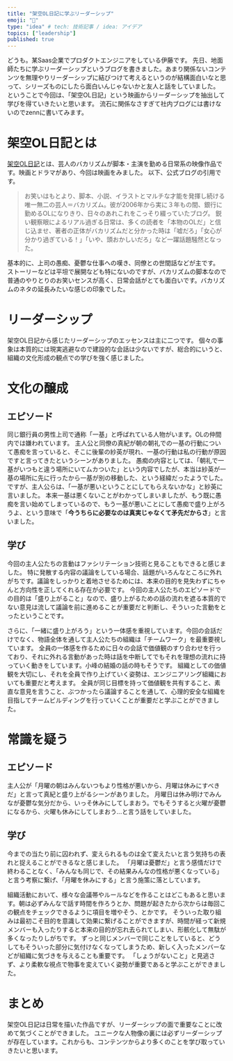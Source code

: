```yaml
---
title: "架空OL日記に学ぶリーダーシップ"
emoji: "📘"
type: "idea" # tech: 技術記事 / idea: アイデア
topics: ["leadership"]
published: true
---
```


どうも。某Saas企業でプロダクトエンジニアをしている伊藤です。
先日、地面師たちに学ぶリーダーシップというブログを書きました。あまり関係ないコンテンツを無理やりリーダーシップに結びつけて考えるというのが結構面白いなと思って、シリーズものにしたら面白いんじゃないかと友人と話をしていました。
ということで今回は、「架空OL日記」という映画からリーダーシップを抽出して学びを得ていきたいと思います。
流石に関係なさすぎて社内ブログには書けないのでzennに書いてみます。

# 架空OL日記とは
[架空OL日記](https://www.kaku-ol.jp/)とは、芸人のバカリズムが脚本・主演を勤める日常系の映像作品です。映画とドラマがあり、今回は映画をみました。
以下、公式ブログの引用です。

> お笑いはもとより、脚本、小説、イラストとマルチな才能を発揮し続ける唯一無二の芸人＝バカリズム。彼が2006年から実に３年もの間、銀行に勤めるOLになりきり、日々のあれこれをこっそり綴っていたブログ。
鋭い観察眼によるリアル過ぎる日常は、多くの読者を「本物のOLだ」と信じ込ませ、著者の正体がバカリズムだと分かった時は「嘘だろ」「女心が分かり過ぎている！」「いや、頭おかしいだろ」など一躍話題騒然となった。

基本的に、上司の愚痴、憂鬱な仕事への嘆き、同僚との世間話などが主です。
ストーリーなどは平坦で展開なども特にないのですが、バカリズムの脚本なので普通のやりとりのお笑いセンスが高く、日常会話がとても面白いです。バカリズムのネタの延長みたいな感じの印象でした。

# リーダーシップ
架空OL日記から感じたリーダーシップのエッセンスは主に二つです。
個々の事象は本質的には現実逃避なので建設的な会話は少ないですが、総合的にいうと、組織の文化形成の観点での学びを強く感じました。

# 文化の醸成
## エピソード
同じ銀行員の男性上司で通称「一基」と呼ばれている人物がいます。OLの仲間内では嫌われています。
主人公と同僚の真紀が朝の朝礼での一基の行動について愚痴を言っていると、そこに後輩の紗英が現れ、一基の行動は私の行動が原因ですと言ってきたというシーンがありました。
愚痴の内容としては、「朝礼で一基がいつもと違う場所にいてムカついた」という内容でしたが、本当は紗英が一基の場所に先に行ったから一基が別の移動した、という経緯だったようでした。
ですが、主人公らは、「一基が悪いということにしてもらえないかな」と紗英に言いました。
本来一基は悪くないことがわかってしまいましたが、もう既に愚痴を言い始めてしまっているので、もう一基が悪いことにして愚痴で盛り上がろうよ、という意味で「**今うちらに必要なのは真実じゃなくて矛先だからさ**」と言いました。

## 学び
今回の主人公たちの言動はファシリテーション技術と見ることもできると感じました。
特に発散する内容の議論をしている場合、話題がいろんなところに外れがちです。議論をしっかりと着地させるためには、本来の目的を見失わずにちゃんと方向性を正してくれる存在が必要です。
今回の主人公たちのエピソードでの目的は「盛り上がること」なので、盛り上がるための話の流れを遮る本質的でない意見は流して議論を前に進めることが重要だと判断し、そういった言動をとったということです。

さらに、「一緒に盛り上がろう」という一体感を重視しています。今回の会話だけでなく、物語全体を通して主人公たちの組織は「チームワーク」を最重要視しています。
全員の一体感を作るために日々の会話で価値観のすり合わせを行っており、それに外れる言動があった時は話を中断してでもそれを理想の流れに持っていく動きをしています。小峰の結婚の話の時もそうです。
組織としての価値観を大切にし、それを全員で作り上げていく姿勢は、エンジニアリング組織においても重要だと考えます。
全員が同じ目標を持って価値観を共有すること、素直な意見を言うこと、ぶつかったら議論することを通して、心理的安全な組織を目指してチームビルディングを行っていくことが重要だと学ぶことができました。


# 常識を疑う
## エピソード
主人公が「月曜の朝はみんないつもより性格が悪いから、月曜は休みにすべきだ」と言って真紀と盛り上がるシーンがありました。
月曜日は休み明けでみんなが憂鬱な気分だから、いっそ休みにしてしまおう。でもそうすると火曜が憂鬱になるから、火曜も休みにしてしまおう...と言う話をしていました。

## 学び
今までの当たり前に囚われず、変えられるものは全て変えたいと言う気持ちの表れと捉えることができるなと感じました。
「月曜は憂鬱だ」と言う感情だけで終わることなく、「みんなも同じで、その結果みんなの性格が悪くなっている」と言う考察に繋げ、「月曜を休みにする」と言う施策に落としています。

組織活動において、様々な会議帯やルールなどを作ることはどこもあると思います。朝は必ずみんなで話す時間を作ろうとか、問題が起きたから次からは毎回この観点をチェックできるように項目を増やそう、とかです。
そういった取り組みは最初こそ目的を意識して効果に繋げることができますが、時間が経って新規メンバーも入ったりすると本来の目的が忘れ去られてしまい、形骸化して無駄が多くなったりしがちです。
ずっと同じメンバーで同じことをしていると、どうしてもそういった部分に気付けなくなってしまうため、新しく入ったメンバーなどが組織に気づきを与えることも重要です。
「しょうがないこと」と見逃さず、より柔軟な視点で物事を変えていく姿勢が重要であると学ぶことができました。

# まとめ
架空OL日記は日常を描いた作品ですが、リーダーシップの面で重要なことに改めて気づくことができました。
ユニークな人物像の裏には必ずリーダーシップが存在しています。これからも、コンテンツからより多くのことを学び取っていきたいと思います。
